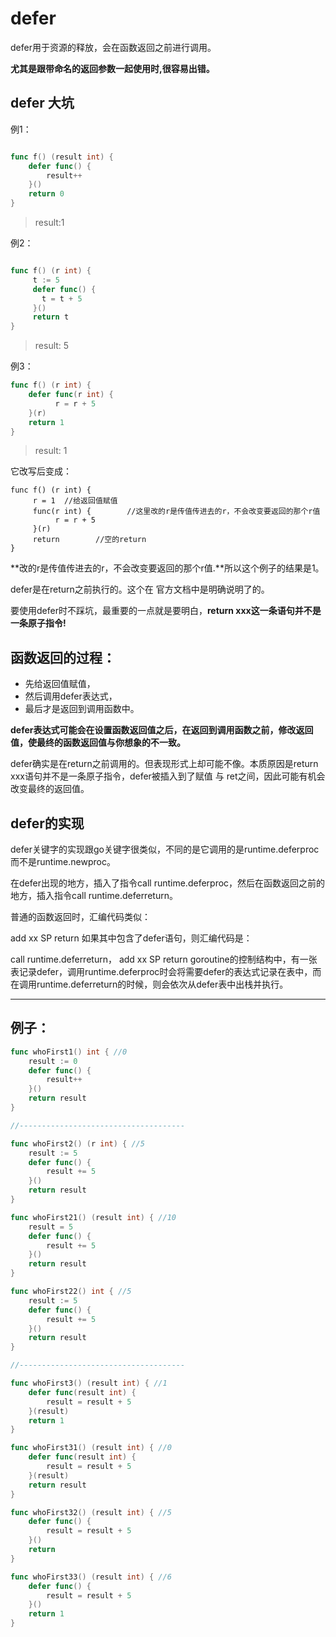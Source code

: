 # defer

defer用于资源的释放，会在函数返回之前进行调用。

**尤其是跟带命名的返回参数一起使用时,很容易出错。**
## defer 大坑

例1：
```go

func f() (result int) {
    defer func() {
        result++
    }()
    return 0
}
```
>result:1

例2：
```go

func f() (r int) {
     t := 5
     defer func() {
       t = t + 5
     }()
     return t
}
```
>result: 5

例3：

```go
func f() (r int) {
    defer func(r int) {
          r = r + 5
    }(r)
    return 1
}
```
>result: 1

它改写后变成：
```
func f() (r int) {
     r = 1  //给返回值赋值
     func(r int) {        //这里改的r是传值传进去的r，不会改变要返回的那个r值
          r = r + 5
     }(r)
     return        //空的return
}
```
**改的r是传值传进去的r，不会改变要返回的那个r值.**所以这个例子的结果是1。


defer是在return之前执行的。这个在 官方文档中是明确说明了的。

要使用defer时不踩坑，最重要的一点就是要明白，**return xxx这一条语句并不是一条原子指令!**


## 函数返回的过程：
- 先给返回值赋值，
- 然后调用defer表达式，
- 最后才是返回到调用函数中。

**defer表达式可能会在设置函数返回值之后，在返回到调用函数之前，修改返回值，使最终的函数返回值与你想象的不一致。**

defer确实是在return之前调用的。但表现形式上却可能不像。本质原因是return xxx语句并不是一条原子指令，defer被插入到了赋值 与 ret之间，因此可能有机会改变最终的返回值。


## defer的实现

defer关键字的实现跟go关键字很类似，不同的是它调用的是runtime.deferproc而不是runtime.newproc。

在defer出现的地方，插入了指令call runtime.deferproc，然后在函数返回之前的地方，插入指令call runtime.deferreturn。

普通的函数返回时，汇编代码类似：

add xx SP
return
如果其中包含了defer语句，则汇编代码是：

call runtime.deferreturn，
add xx SP
return
goroutine的控制结构中，有一张表记录defer，调用runtime.deferproc时会将需要defer的表达式记录在表中，而在调用runtime.deferreturn的时候，则会依次从defer表中出栈并执行。



***
## 例子：

```go
func whoFirst1() int { //0
	result := 0
	defer func() {
		result++
	}()
	return result
}

//-------------------------------------

func whoFirst2() (r int) { //5
	result := 5
	defer func() {
		result += 5
	}()
	return result
}

func whoFirst21() (result int) { //10
	result = 5
	defer func() {
		result += 5
	}()
	return result
}

func whoFirst22() int { //5
	result := 5
	defer func() {
		result += 5
	}()
	return result
}

//-------------------------------------

func whoFirst3() (result int) { //1
	defer func(result int) {
		result = result + 5
	}(result)
	return 1
}

func whoFirst31() (result int) { //0
	defer func(result int) {
		result = result + 5
	}(result)
	return result
}

func whoFirst32() (result int) { //5
	defer func() {
		result = result + 5
	}()
	return
}

func whoFirst33() (result int) { //6
	defer func() {
		result = result + 5
	}()
	return 1
}
```